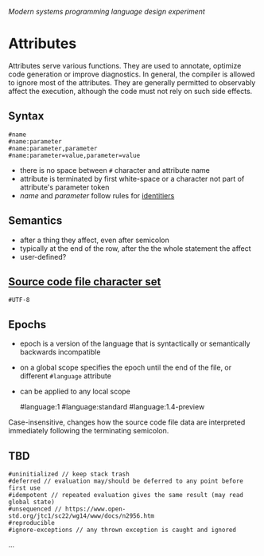﻿*Modern systems programming language design experiment*
# Attributes

Attributes serve various functions. They are used to annotate, optimize code generation or improve diagnostics.
In general, the compiler is allowed to ignore most of the attributes.
They are generally permitted to observably affect the execution, although the code must not rely on such side effects.

## Syntax

    #name
    #name:parameter
    #name:parameter,parameter
    #name:parameter=value,parameter=value

* there is no space between `#` character and attribute name
* attribute is terminated by first white-space or a character not part of attribute's parameter token
* *name* and *parameter* follow rules for [identitiers](identifiers.md)

## Semantics

* after a thing they affect, even after semicolon
* typically at the end of the row, after the the whole statement the affect
* user-defined?

## [Source code file character set](charset.md)

    #UTF-8

## Epochs

* epoch is a version of the language that is syntactically or semantically backwards incompatible
* on a global scope specifies the epoch until the end of the file, or different `#language` attribute
* can be applied to any local scope

    #language:1
    #language:standard
    #language:1.4-preview

Case-insensitive, changes how the source code file data are interpreted immediately following the terminating semicolon.

## TBD

    #uninitialized // keep stack trash
    #deferred // evaluation may/should be deferred to any point before first use
    #idempotent // repeated evaluation gives the same result (may read global state)
    #unsequenced // https://www.open-std.org/jtc1/sc22/wg14/www/docs/n2956.htm
    #reproducible
    #ignore-exceptions // any thrown exception is caught and ignored

...

